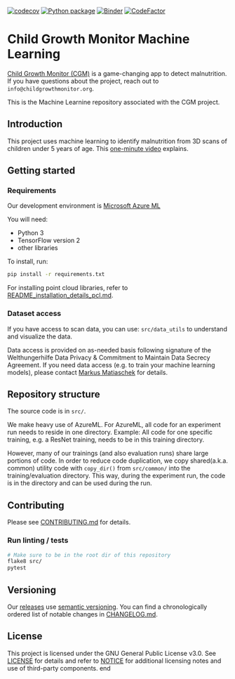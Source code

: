 [![codecov](https://codecov.io/gh/Welthungerhilfe/cgm-ml/branch/main/graph/badge.svg?token=LG8Q3NTVE1)](https://codecov.io/gh/Welthungerhilfe/cgm-ml)
[![Python package](https://github.com/Welthungerhilfe/cgm-ml/actions/workflows/continous-integration.yml/badge.svg?branch=main)](https://github.com/Welthungerhilfe/cgm-ml/actions/workflows/continous-integration.yml)
[![Binder](https://mybinder.org/badge_logo.svg)](https://mybinder.org/v2/gh/Welthungerhilfe/cgm-ml/HEAD)
[![CodeFactor](https://www.codefactor.io/repository/github/welthungerhilfe/cgm-ml/badge)](https://www.codefactor.io/repository/github/welthungerhilfe/cgm-ml)

# Child Growth Monitor Machine Learning

[Child Growth Monitor (CGM)](https://childgrowthmonitor.org) is a
game-changing app to detect malnutrition. If you have questions about the project, reach out to `info@childgrowthmonitor.org`.

This is the Machine Learnine repository associated with the CGM project.

## Introduction

This project uses machine learning to identify malnutrition from 3D scans of children under 5 years of age. This [one-minute video](https://www.youtube.com/watch?v=f2doV43jdwg) explains.

## Getting started

### Requirements

Our development environment is [Microsoft Azure ML](https://azure.microsoft.com/en-us/services/machine-learning/#security)

You will need:
* Python 3
* TensorFlow version 2
* other libraries

To install, run:

```bash
pip install -r requirements.txt
```

For installing point cloud libraries, refer to
[README_installation_details_pcl.md](README_installation_details_pcl.md).

### Dataset access

If you have access to scan data, you can use: `src/data_utils` to understand and visualize the data.

Data access is provided on as-needed basis following signature of the Welthungerhilfe Data Privacy & Commitment to
Maintain Data Secrecy Agreement. If you need data access (e.g. to train your machine learning models),
please contact [Markus Matiaschek](mailto:info@childgrowthmonitor.org) for details.

## Repository structure

The source code is in `src/`.

We make heavy use of AzureML.
For AzureML, all code for an experiment run needs to reside in one directory.
Example: All code for one specific training, e.g. a ResNet training, needs to be in this training directory.

However, many of our trainings (and also evaluation runs) share large portions of code.
In order to reduce code duplication, we copy shared(a.k.a. common) utility code with `copy_dir()` from `src/common/` into the training/evaluation directory.
This way, during the experiment run, the code is in the directory and can be used during the run.

## Contributing

Please see [CONTRIBUTING.md](CONTRIBUTING.md) for details.

### Run linting / tests

```bash
# Make sure to be in the root dir of this repository
flake8 src/
pytest
```

## Versioning

Our [releases](https://github.com/Welthungerhilfe/cgm-ml/releases) use [semantic versioning](http://semver.org). You can find a chronologically ordered list of notable changes in [CHANGELOG.md](CHANGELOG.md).

## License

This project is licensed under the GNU General Public License v3.0. See [LICENSE](LICENSE) for details and refer to [NOTICE](NOTICE) for additional licensing notes and use of third-party components.
end
